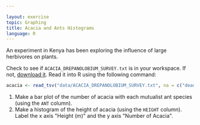 ```yaml
---

layout: exercise
topic: Graphing
title: Acacia and Ants Histograms
language: R
---
```


An experiment in Kenya has been exploring the influence of large herbivores on plants.

Check to see if `ACACIA_DREPANOLOBIUM_SURVEY.txt` is in your workspace.
If not, [download it](https://esapubs.org/archive/ecol/E095/064/ACACIA_DREPANOLOBIUM_SURVEY.txt).
Read it into R using the following command:

```r
acacia <- read_tsv("data/ACACIA_DREPANOLOBIUM_SURVEY.txt", na = c("dead"))
```

1. Make a bar plot of the number of acacia with each mutualist ant species (using the `ANT` column).
2. Make a histogram of the height of acacia (using the `HEIGHT` column). Label
   the x axis "Height (m)" and the y axis "Number of Acacia".
